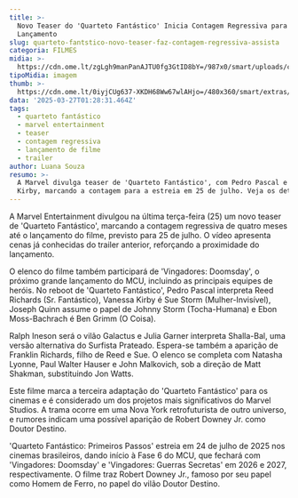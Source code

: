 ```yaml
---
title: >-
  Novo Teaser do 'Quarteto Fantástico' Inicia Contagem Regressiva para o
  Lançamento
slug: quarteto-fantstico-novo-teaser-faz-contagem-regressiva-assista
categoria: FILMES
midia: >-
  https://cdn.ome.lt/zgLgh9manPanAJTU0fg3GtID8bY=/987x0/smart/uploads/conteudo/fotos/Design_sem_nome_-_2025-03-26T220028.370.png
tipoMidia: imagem
thumb: >-
  https://cdn.ome.lt/0iyjCUg637-XKDH68Ww67wlAHjo=/480x360/smart/extras/conteudos/Design_sem_nome_-_2025-03-26T220028.370.png
data: '2025-03-27T01:28:31.464Z'
tags:
  - quarteto fantástico
  - marvel entertainment
  - teaser
  - contagem regressiva
  - lançamento de filme
  - trailer
author: Luana Souza
resumo: >-
  A Marvel divulga teaser de 'Quarteto Fantástico', com Pedro Pascal e Vanessa
  Kirby, marcando a contagem para a estreia em 25 de julho. Veja os detalhes!
---
```


A Marvel Entertainment divulgou na última terça-feira (25) um novo teaser de 'Quarteto Fantástico', marcando a contagem regressiva de quatro meses até o lançamento do filme, previsto para 25 de julho. O vídeo apresenta cenas já conhecidas do trailer anterior, reforçando a proximidade do lançamento.

O elenco do filme também participará de 'Vingadores: Doomsday', o próximo grande lançamento do MCU, incluindo as principais equipes de heróis. No reboot de 'Quarteto Fantástico', Pedro Pascal interpreta Reed Richards (Sr. Fantástico), Vanessa Kirby é Sue Storm (Mulher-Invisível), Joseph Quinn assume o papel de Johnny Storm (Tocha-Humana) e Ebon Moss-Bachrach é Ben Grimm (O Coisa).

Ralph Ineson será o vilão Galactus e Julia Garner interpreta Shalla-Bal, uma versão alternativa do Surfista Prateado. Espera-se também a aparição de Franklin Richards, filho de Reed e Sue. O elenco se completa com Natasha Lyonne, Paul Walter Hauser e John Malkovich, sob a direção de Matt Shakman, substituindo Jon Watts.

Este filme marca a terceira adaptação do 'Quarteto Fantástico' para os cinemas e é considerado um dos projetos mais significativos do Marvel Studios. A trama ocorre em uma Nova York retrofuturista de outro universo, e rumores indicam uma possível aparição de Robert Downey Jr. como Doutor Destino.

'Quarteto Fantástico: Primeiros Passos' estreia em 24 de julho de 2025 nos cinemas brasileiros, dando início à Fase 6 do MCU, que fechará com 'Vingadores: Doomsday' e 'Vingadores: Guerras Secretas' em 2026 e 2027, respectivamente. O filme traz Robert Downey Jr., famoso por seu papel como Homem de Ferro, no papel do vilão Doutor Destino.
